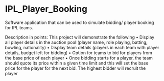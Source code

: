 # IPL_Player_Booking
Software application that can be used to simulate bidding/ player booking for IPL teams. 

Description in points: This project will demonstrate the following
• Display all player details in the auction pool (player name, role playing, batting, bowling, nationality)
• Display team details (players in each team with player details, budget left for bidding)
• Option for teams to bid for players from the base price of each player
• Once bidding starts for a player, the team should quote its price within a given time limit and this will 
set the base price for the player for the next bid. The highest bidder will recruit the player
